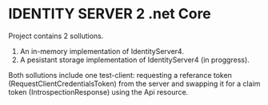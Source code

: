 IDENTITY SERVER 2 .net Core
===================================

Project contains 2 sollutions. 

1. An in-memory implementation of IdentityServer4.
2. A pesistant storage implementation of IdentityServer4 (in proggress).

Both sollutions include one test-client: requesting a referance token (RequestClientCredentialsToken) from the server and swapping it for a claim token (IntrospectionResponse) using the Api resource. 



